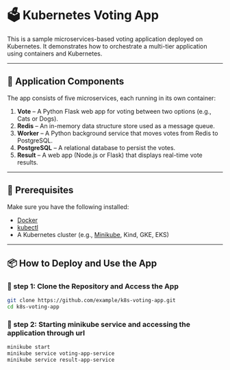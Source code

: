 # 🗳️ Kubernetes Voting App

This is a sample microservices-based voting application deployed on Kubernetes. It demonstrates how to orchestrate a multi-tier application using containers and Kubernetes.

---

## 🧱 Application Components

The app consists of five microservices, each running in its own container:

1. **Vote** – A Python Flask web app for voting between two options (e.g., Cats or Dogs).
2. **Redis** – An in-memory data structure store used as a message queue.
3. **Worker** – A Python background service that moves votes from Redis to PostgreSQL.
4. **PostgreSQL** – A relational database to persist the votes.
5. **Result** – A web app (Node.js or Flask) that displays real-time vote results.

---

## 🚀 Prerequisites

Make sure you have the following installed:

- [Docker](https://www.docker.com/)
- [kubectl](https://kubernetes.io/docs/tasks/tools/)
- A Kubernetes cluster (e.g., [Minikube](https://minikube.sigs.k8s.io/), Kind, GKE, EKS)

---

## 📦 How to Deploy and Use the App

### 📁 step 1: Clone the Repository and Access the App 

```bash
git clone https://github.com/example/k8s-voting-app.git
cd k8s-voting-app
```

### 📁 step 2: Starting minikube service and accessing the application through url
```bash
minikube start
minikube service voting-app-service
minikube service result-app-service
```




